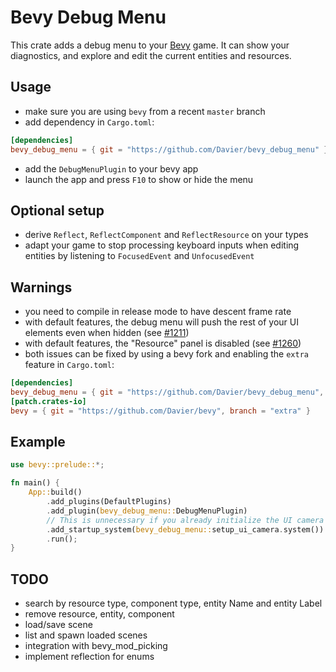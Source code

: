 # Bevy Debug Menu
 
This crate adds a debug menu to your [Bevy](https://bevyengine.org) game. It can show your diagnostics, and explore and edit the current entities and resources.
 
## Usage

* make sure you are using `bevy` from a recent `master` branch
* add dependency in `Cargo.toml`:
```toml
[dependencies]
bevy_debug_menu = { git = "https://github.com/Davier/bevy_debug_menu" }
```
* add the `DebugMenuPlugin` to your bevy app
* launch the app and press `F10` to show or hide the menu


## Optional setup

* derive `Reflect`, `ReflectComponent` and `ReflectResource` on your types
* adapt your game to stop processing keyboard inputs when editing entities by listening to `FocusedEvent` and `UnfocusedEvent`
 
## Warnings

* you need to compile in release mode to have descent frame rate
* with default features, the debug menu will push the rest of your UI elements even when hidden (see [#1211](https://github.com/bevyengine/bevy/pull/1211))
* with default features, the "Resource" panel is disabled (see [#1260](https://github.com/bevyengine/bevy/pull/1260))
* both issues can be fixed by using a bevy fork and enabling the `extra` feature in `Cargo.toml`:
```toml
[dependencies]
bevy_debug_menu = { git = "https://github.com/Davier/bevy_debug_menu", features = ["extra"] }
[patch.crates-io]
bevy = { git = "https://github.com/Davier/bevy", branch = "extra" }
```
 
## Example

```rust
use bevy::prelude::*;

fn main() {
    App::build()
        .add_plugins(DefaultPlugins)
        .add_plugin(bevy_debug_menu::DebugMenuPlugin)
        // This is unnecessary if you already initialize the UI camera in your game
        .add_startup_system(bevy_debug_menu::setup_ui_camera.system())
        .run();
}
```

## TODO

* search by resource type, component type, entity Name and entity Label
* remove resource, entity, component
* load/save scene
* list and spawn loaded scenes
* integration with bevy_mod_picking
* implement reflection for enums